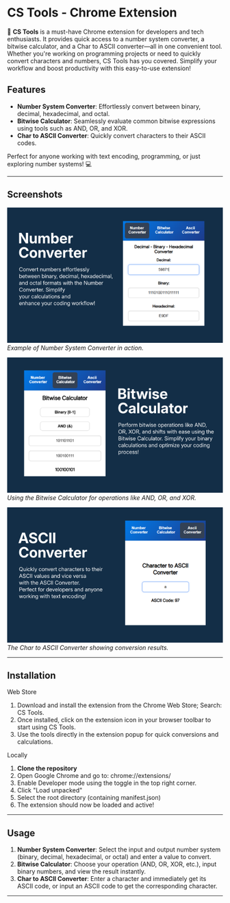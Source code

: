 # CS Tools - Chrome Extension

🚀 **CS Tools** is a must-have Chrome extension for developers and tech enthusiasts. It provides quick access to a number system converter, a bitwise calculator, and a Char to ASCII converter—all in one convenient tool. Whether you're working on programming projects or need to quickly convert characters and numbers, CS Tools has you covered. Simplify your workflow and boost productivity with this easy-to-use extension!

## Features

-   **Number System Converter**: Effortlessly convert between binary, decimal, hexadecimal, and octal.
-   **Bitwise Calculator**: Seamlessly evaluate common bitwise expressions using tools such as AND, OR, and XOR.
-   **Char to ASCII Converter**: Quickly convert characters to their ASCII codes.

Perfect for anyone working with text encoding, programming, or just exploring number systems! 💻

---

## Screenshots

![Screenshot 1](assets/screenshot1.png)<br>
_Example of Number System Converter in action._

![Screenshot 2](assets/screenshot2.png)<br>
_Using the Bitwise Calculator for operations like AND, OR, and XOR._

![Screenshot 3](assets/screenshot3.png)<br>
_The Char to ASCII Converter showing conversion results._

---

## Installation

Web Store

1. Download and install the extension from the Chrome Web Store; Search: CS Tools.
2. Once installed, click on the extension icon in your browser toolbar to start using CS Tools.
3. Use the tools directly in the extension popup for quick conversions and calculations.

Locally

1. **Clone the repository**
2. Open Google Chrome and go to: chrome://extensions/
3. Enable Developer mode using the toggle in the top right corner.
4. Click "Load unpacked"
5. Select the root directory (containing manifest.json)
6. The extension should now be loaded and active!

---

## Usage

1. **Number System Converter**: Select the input and output number system (binary, decimal, hexadecimal, or octal) and enter a value to convert.
2. **Bitwise Calculator**: Choose your operation (AND, OR, XOR, etc.), input binary numbers, and view the result instantly.
3. **Char to ASCII Converter**: Enter a character and immediately get its ASCII code, or input an ASCII code to get the corresponding character.

---
